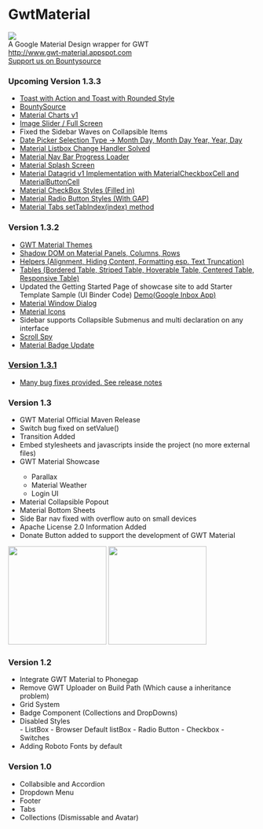 # GwtMaterial

<img src="http://gwt-material.appspot.com/bin/ic_gwt_logo.png" />
<br/>
A Google Material Design wrapper for GWT <br>
<a href="www.gwt-material.appspot.com">http://www.gwt-material.appspot.com</a><br/>
<a href="https://www.bountysource.com/teams/gwtmaterialdesign/members"> Support us on Bountysource </a>

<h3>Upcoming Version 1.3.3</h3>
<ul>
 <li><a href="http://gwt-material.appspot.com/#dialogs" >Toast with Action and Toast with Rounded Style </a></li>
 <li><a href="https://www.bountysource.com/teams/gwtmaterialdesign" >BountySource </a></li>
 <li><a href="http://gwt-material.appspot.com/#charts" >Material Charts v1 </a></li>
 <li><a href="http://gwt-material.appspot.com/#media" >Image Slider / Full Screen  </a></li>
 <li>Fixed the Sidebar Waves on Collapsible Items</li>
 <li><a href="http://gwt-material.appspot.com/#forms" >Date Picker Selection Type -> Month Day, Month Day Year, Year, Day </a></li>
 <li><a href="http://gwt-material.appspot.com/#forms">Material Listbox Change Handler Solved</a></li>
 <li><a href="http://gwt-material.appspot.com/#loaders">Material Nav Bar Progress Loader</a></li>
 <li><a href="http://gwt-material.appspot.com/#showcase">Material Splash Screen</a></li>
 <li><a href="http://gwt-material.appspot.com/#datagrid">Material Datagrid v1 Implementation with MaterialCheckboxCell and MaterialButtonCell</a></li>
 <li><a href="http://gwt-material.appspot.com/#forms">Material CheckBox Styles (Filled in)</a></li>
 <li><a href="http://gwt-material.appspot.com/#forms">Material Radio Button Styles (With GAP)</a></li>
 <li><a href="http://gwt-material.appspot.com/#tabs">Material Tabs setTabIndex(index) method</a></li>
</ul>

<h3>Version 1.3.2</h3>
<ul>
 <li><a href="http://gwt-material.appspot.com/#theme" >GWT Material Themes</a></li>
 <li><a href="http://gwt-material.appspot.com/#shadow">Shadow DOM on Material Panels, Columns, Rows</a></li>
 <li><a href="http://gwt-material.appspot.com/#helper">Helpers (Alignment, Hiding Content, Formatting esp. Text Truncation)</a></li>
 <li><a href="http://gwt-material.appspot.com/#table">Tables (Bordered Table, Striped Table, Hoverable Table, Centered Table, Responsive Table)</a></li>
 <li>Updated the Getting Started Page of showcase site to add Starter Template Sample (UI Binder Code) <a href="http://gwt-material-starter.appspot.com">Demo(Google Inbox App)</a></li>
 <li><a href="http://gwt-material.appspot.com/#dialogs">Material Window Dialog</a></li>
 <li><a href="http://gwt-material.appspot.com/#icons">Material Icons</a></li>
 <li>Sidebar supports Collapsible Submenus and multi declaration on any interface</li>
 <li><a href="http://gwt-material.appspot.com/#scrollspy">Scroll Spy</li></li>
 <li><a href="http://gwt-material.appspot.com/#badges">Material Badge Update</li></li>
</ul>
<h3>Version 1.3.1</h3>
<ul>
 <li>Many bug fixes provided. <a href='https://github.com/GwtMaterialDesign/gwt-material/releases/tag/gwt-material-1.3.1'>See release notes</a></li>
</ul>
<h3>Version 1.3</h3>
<ul>
<li>GWT Material Official Maven Release</li>
<li>Switch bug fixed on setValue()</li>
<li>Transition Added</li>
<li>Embed stylesheets and javascripts inside the project (no more external files)</li>
<li>GWT Material Showcase</li>
	<ul>
		<li>Parallax</li>
		<li>Material Weather</li>
		<li>Login UI</li>
	</ul>
</li>
<li>Material Collapsible Popout</li>
<li>Material Bottom Sheets</li>
<li>Side Bar nav fixed with overflow auto on small devices</li>
<li>Apache License 2.0  Information Added</li>
<li>Donate Button added to support the development of GWT Material</li>
</ul>
<img src="http://gwt-material.appspot.com/bin/weather.gif" width="200px"/>
<img src="http://gwt-material.appspot.com/bin/parallax.gif" width="200px"/>

<h3>Version 1.2</h3>
<ul>
<li>Integrate GWT Material to Phonegap</li>
<li>Remove GWT Uploader on Build Path (Which cause a inheritance problem)</li>
<li>Grid System</li>
<li>Badge Component (Collections and DropDowns)</li>
<li>Disabled Styles</li>
 - ListBox
 - Browser Default listBox
 - Radio Button
 - Checkbox
 - Switches
<li>Adding Roboto Fonts by default</li>
</ul>

<h3>Version 1.0 </h3>
<ul>
<li>Collabsible and Accordion</li>
<li>Dropdown Menu</li>
<li>Footer</li>
<li>Tabs</li>
<li>Collections (Dismissable and Avatar)</li>
</ul>
